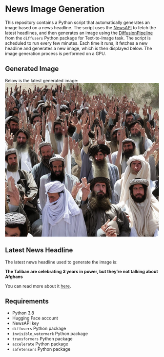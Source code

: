 # News Image Generation
This repository contains a Python script that automatically generates an image based on a news headline. The script uses the [NewsAPI](https://newsapi.org/) to fetch the latest headlines, and then generates an image using the [DiffusionPipeline](https://github.com/huggingface/diffusers) from the `diffusers` Python package for Text-to-Image task.
The script is scheduled to run every few minutes. Each time it runs, it fetches a new headline and generates a new image, which is then displayed below. The image generation process is performed on a GPU.

## Generated Image
Below is the latest generated image:
![Generated Image](image.png)

## Latest News Headline
The latest news headline used to generate the image is:

**The Taliban are celebrating 3 years in power, but they’re not talking about Afghans**

You can read more about it [here](https://news.google.com/rss/articles/CBMipgFBVV95cUxQUnprRWlNMnNaVWptNS1HZVFDdTZFS1BaRlBZSmtLVkZ5TTVibERtRGNWdW1ZQ18wYXViOGNZRjlWRjJOTEtMd24tYWhrN3ZmZFJ3XzVESVBhUXBOeXh1cVhOc3IzNjA0a3FyWXZtS3JfWGR2OUlFTVdzdUdsZUlJX09YNW5TU2NBWGliajU5WVhURTFxbTBWbFFjSGFvNElIMDZxSFZ3?oc=5).

## Requirements
- Python 3.8
- Hugging Face account
- NewsAPI key
- `diffusers` Python package
- `invisible_watermark` Python package
- `transformers` Python package
- `accelerate` Python package
- `safetensors` Python package
